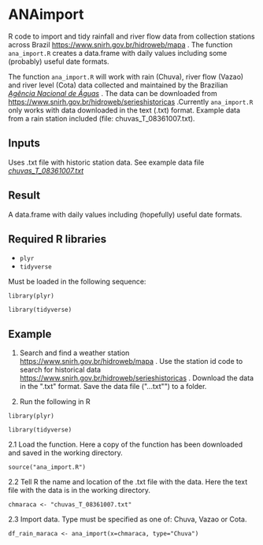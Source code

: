 # ANAimport
R code to import and tidy rainfall and river flow data from collection stations across Brazil https://www.snirh.gov.br/hidroweb/mapa . The function `ana_import.R` creates a data.frame with daily values including some (probably) useful date formats.

The function `ana_import.R` will work with rain (Chuva), river flow (Vazao) and river level (Cota) data collected and maintained by the Brazilian
<a href="https://www.snirh.gov.br/hidroweb/apresentacao"><em>Agência Nacional de Águas</em></a> . The data can be downloaded from https://www.snirh.gov.br/hidroweb/serieshistoricas .Currently `ana_import.R`   only works with data downloaded in the text (.txt) format. Example data from a rain station included (file: chuvas_T_08361007.txt).

## Inputs
Uses .txt file with historic station data. See example data file 
<a href="https://github.com/darrennorris/ANAimport/blob/main/chuvas_T_08361007.txt"><em>chuvas_T_08361007.txt</em></a>
## Result
A data.frame with daily values including (hopefully) useful date formats.

## Required R libraries
- <code>plyr</code>
- <code>tidyverse</code>

Must be loaded in the following sequence:

`library(plyr)`

`library(tidyverse)`

## Example
1. Search and find a weather station https://www.snirh.gov.br/hidroweb/mapa . Use the station id code to search for historical data https://www.snirh.gov.br/hidroweb/serieshistoricas .
Download the data in the ".txt" format. Save the data file ("...txt"") to a folder.

2. Run the following in R

`library(plyr)`

`library(tidyverse)`

2.1 Load the function. Here a copy of the function has been downloaded and saved in the working directory.

`source("ana_import.R")`

2.2 Tell R the name and location of the .txt file with the data. Here the text file with the data is in the working directory.

`chmaraca <- "chuvas_T_08361007.txt"`

2.3 Import data. Type must be specified as one of: Chuva, Vazao or Cota.

`df_rain_maraca <- ana_import(x=chmaraca, type="Chuva")`